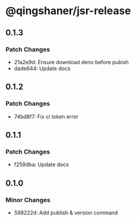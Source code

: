 # @qingshaner/jsr-release

## 0.1.3

### Patch Changes

- 21a2e9d: Ensure download deno before pubish
- dade644: Update docs

## 0.1.2

### Patch Changes

- 74bd8f7: Fix ci token error

## 0.1.1

### Patch Changes

- f259dba: Update docs

## 0.1.0

### Minor Changes

- 598222d: Add publish & version command
